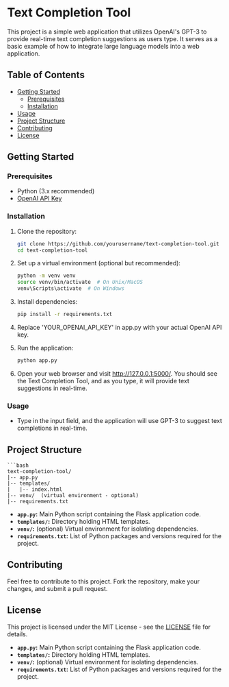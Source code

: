 # Text Completion Tool

This project is a simple web application that utilizes OpenAI's GPT-3 to provide real-time text completion suggestions as users type. It serves as a basic example of how to integrate large language models into a web application.

## Table of Contents

- [Getting Started](#getting-started)
  - [Prerequisites](#prerequisites)
  - [Installation](#installation)
- [Usage](#usage)
- [Project Structure](#project-structure)
- [Contributing](#contributing)
- [License](#license)

## Getting Started

### Prerequisites

- Python (3.x recommended)
- [OpenAI API Key](https://beta.openai.com/signup/)

### Installation

1. Clone the repository:

   ```bash
   git clone https://github.com/yourusername/text-completion-tool.git
   cd text-completion-tool

2. Set up a virtual environment (optional but recommended):

    ```bash
    python -m venv venv
    source venv/bin/activate  # On Unix/MacOS
    venv\Scripts\activate  # On Windows

3. Install dependencies:

    ```bash
    pip install -r requirements.txt

4. Replace 'YOUR_OPENAI_API_KEY' in app.py with your actual OpenAI API key.

5. Run the application:
    ```bash
    python app.py

6. Open your web browser and visit http://127.0.0.1:5000/. You should see the Text Completion Tool, and as you type, it will provide text suggestions in real-time.

### Usage

- Type in the input field, and the application will use GPT-3 to suggest text completions in real-time.

## Project Structure

    ```bash
    text-completion-tool/
    |-- app.py
    |-- templates/
    |   |-- index.html
    |-- venv/  (virtual environment - optional)
    |-- requirements.txt

- **`app.py`:** Main Python script containing the Flask application code.
- **`templates/`:** Directory holding HTML templates.
- **`venv/`:** (optional) Virtual environment for isolating dependencies.
- **`requirements.txt`:** List of Python packages and versions required for the project.

## Contributing

Feel free to contribute to this project. Fork the repository, make your changes, and submit a pull request.

## License

This project is licensed under the MIT License - see the [LICENSE](LICENSE) file for details.

- **`app.py`:** Main Python script containing the Flask application code.
- **`templates/`:** Directory holding HTML templates.
- **`venv/`:** (optional) Virtual environment for isolating dependencies.
- **`requirements.txt`:** List of Python packages and versions required for the project.
